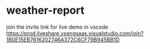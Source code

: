 # weather-report
join the invite link for live demo in vscode
https://prod.liveshare.vsengsaas.visualstudio.com/join?1B0E15EB7616202746A372C6CF79B945BB1D

